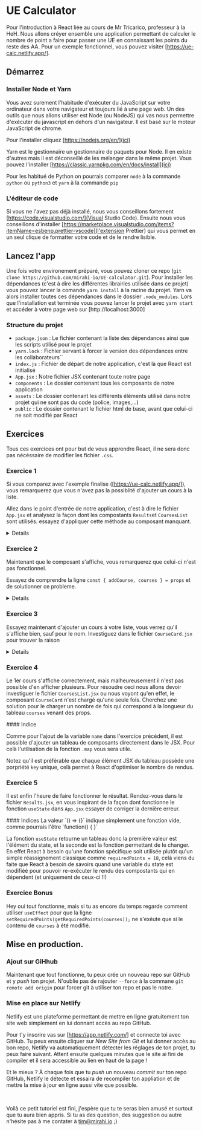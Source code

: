 # UE Calculator

Pour l'introduction à React liée au cours de Mr Tricarico, professeur à la HeH. Nous allons créyer ensemble une application permettant de calculer le nombre de point a faire pour passer une UE en connaissant les points du reste des AA. Pour un exemple fonctionnel, vous pouvez visiter [https://ue-calc.netlify.app/].

## Démarrez

### Installer Node et Yarn

Vous avez surement l'habitude d'exécuter du JavaScript sur votre ordinateur dans votre navigateur et toujours lié à une page web.
Un des outils que nous allons utiliser est Node (ou NodeJS) qui vas nous permettre d'exécuter du javascript en dehors d'un navigateur.
Il est basé sur le moteur JavaScript de chrome.

Pour l'installer cliquez [https://nodejs.org/en/](ici)

Yarn est le gestionnaire un gestionnaire de paquets pour Node. Il en existe d'autres mais il est déconseillé de les mélanger dans le même projet.
Vous pouvez l'installer [https://classic.yarnpkg.com/en/docs/install](ici)

Pour les habitué de Python on pourrais comparer `node` à la commande `python` ou `python3` et `yarn` à la commande `pip`

### L'éditeur de code

Si vous ne l'avez pas déjà installé, nous vous conseillons fortement [https://code.visualstudio.com/](Visual Studio Code).
Ensuite nous vous conseillons d'installer [https://marketplace.visualstudio.com/items?itemName=esbenp.prettier-vscode](l'extension Prettier) qui vous permet en un seul clique de formatter votre code et de le rendre lisible.

## Lancez l'app

Une fois votre environement préparé, vous pouvez cloner ce repo (`git clone https://github.com/mirahi-io/UE-calculator.git`).
Pour installer les dépendances (c'est à dire les différentes librairies utilisée dans ce projet) vous pouvez lancer la comande `yarn install` à la racine du projet.
Yarn va alors installer toutes ces dépendances dans le dossier `.node_modules`.
Lors que l'installation est terminée vous pouvez lancer le projet avec `yarn start` et accéder à votre page web sur [http://localhost:3000]

### Structure du projet

- `package.json` : Le fichier contenant la liste des dépendances ainsi que les scripts utilisé pour le projet
- `yarn.lock` : Fichier servant à forcer la version des dépendances entre les collaborateurs``
- `index.js` : Fichier de départ de notre application, c'est là que React est initialisé
- `App.jsx` : Notre fichier JSX contenant toute notre page
- `components` : Le dossier contenant tous les composants de notre application
- `assets` : Le dossier contenant les différents éléments utilisé dans notre projet qui ne sont pas du code (police, images,...)
- `public` : Le dossier contenant le fichier html de base, avant que celui-ci ne soit modifié par React

## Exercices

Tous ces exercices ont pour but de vous apprendre React, il ne sera donc pas nécéssaire de modifier les fichier `.css`.

### Exercice 1

Si vous comparez avec l'exemple finalise ([https://ue-calc.netlify.app/]), vous remarquerez que vous n'avez pas la possiblité d'ajouter un cours à la liste.

Allez dans le point d'entrée de notre application, c'est à dire le fichier `App.jsx` et analysez la façon dont les compostants `Results`et `CoursesList` sont utilisés. essayez d'appliquer cette méthode au composant manquant.

<details>
#### Notes

Remarques qu'en React nous utilisons `className` au lieux de `class`. Avez vous une idée de la raison ?

<details>
En JavaScript le mot `class` est un mot clé utilisé pour déclarrer une classe, nous ne pouvons donc pas l'utiliser pour autre chose.
</details>

En React les composants commençant par des majuscules sont des composants React importé d'un fichier, tandis que les composant commencant par des minuscule sont des composant classique html.''

</details>

### Exercice 2

Maintenant que le composant s'affiche, vous remarquerez que celui-ci n'est pas fonctionnel.

Essayez de comprendre la ligne `const { addCourse, courses } = props` et de solutionner ce probleme.

<details>
#### Indice

Les props (raccourci pour _properties_ ou propriétés) sont les "argument" qui sont passés au composants. De la même manière que vous pouvez passer un `class` à un composant html, en React vous pouvez passer tous types de propriétés à un composant

</details>

### Exercice 3

Essayez maintenant d'ajouter un cours à votre liste, vous verrez qu'il s'affiche bien, sauf pour le nom. Investiguez dans le fichier `CourseCard.jsx` pour trouver la raison

<details>
#### Indice

Inspirez vous de la façon dont `points` et `percents` sont importé dans le JSX.

</details>

### Exercice 4

Le 1er cours s'affiche correctement, mais malheureusement il n'est pas possible d'en afficher plusieurs.
Pour résoudre ceci nous allons devoir investiguer le fichier `CoursesList.jsx` ou nous voyont qu'en effet, le composant `CourseCard` n'est chargé qu'une seule fois.
Cherchez une solution pour le charger un nombre de fois qui correspond à la longueur du tableau `courses` venant des props.

<detail>
#### Indice

Comme pour l'ajout de la variable `name` dans l'exercice précédent, il est possible d'ajouter un tableau de composants directement dans le JSX. Pour celà l'utilisation de la fonction `.map` vous sera utile.

Notez qu'il est préférable que chaque élément JSX du tableau possède une porpriété `key` unique, celà permet à React d'optimiser le nombre de rendus.
</detail>

### Exercice 5

Il est enfin l'heure de faire fonctionner le résultat. Rendez-vous dans le fichier `Results.jsx`, en vous inspirant de la façon dont fonctionne le fonction `useState` dans `App.jsx` essayer de corriger la dernière erreur.

<detail>
#### Indices
La valeur `() => {}` indique simplement une fonction vide, comme pourrais l'être `function() { }`

La fonction `useState` retourne un tableau donc la première valeur est l'élément du state, et la seconde est la fonction permettant de le changer. En effet React à besoin qu'une fonction spécifique soit utilisée plutôt qu'un simple réassignement classique comme `requiredPoints = 18`, celà viens du faite que React à besoin de savoirs quand une variable du state est modifiéé pour pouvoir re-exécuter le rendu des compostants qui en dépendent (et uniquement de ceux-ci !!)
</detail>

### Exercice Bonus

Hey oui tout fonctionne, mais si tu as encore du temps regarde comment utiliser `useEffect` pour que la ligne `setRequiredPoints(getRequiredPoints(courses));` ne s'exéute que si le contenu de `courses` à été modifié.

## Mise en production.

### Ajout sur GiHhub

Maintenant que tout fonctionne, tu peux crée un nouveau repo sur GitHub et y _push_ ton projet. N'oublie pas de rajouter `--force` à la commane `git remote add origin` pour forcer git à utiliser ton repo et pas le notre.

### Mise en place sur Netlify

Netlify est une plateforme permettant de mettre en ligne gratuitement ton site web simplement en lui donnant accès au repo GitHub.

Pour t'y inscrire vas sur [https://app.netlify.com/] et connecte toi avec GitHub. Tu peux ensuite cliquer sur _New Site from Git_ et lui donner accès au bon repo, Netlify va automatiquement détecter les réglages de ton projet, tu peux faire suivant. Attent ensuite quelques minutes que le site ai fini de compiler et il sera accessible au lien en haut de la page !

Et le mieux ? À chaque fois que tu _push_ un nouveau _commit_ sur ton repo GitHub, Netlify le détecte et essaira de recompiler ton appliation et de mettre la mise à jour en ligne aussi vite que possible.

<br/>

Voilà ce petit tutoriel est fini, j'espère que tu te seras bien amusé et surtout que tu aura bien appris. Si tu as des question, des suggestion ou autre n'hésite pas à me contater à tim@mirahi.io ;)
